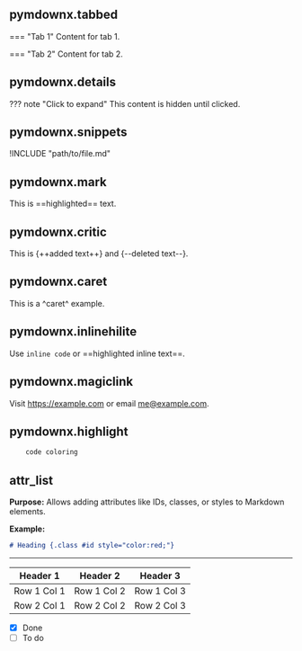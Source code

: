 ## pymdownx.tabbed

=== "Tab 1"
Content for tab 1.

=== "Tab 2"
Content for tab 2.

## pymdownx.details

??? note "Click to expand"
This content is hidden until clicked.

## pymdownx.snippets
!INCLUDE "path/to/file.md"

## pymdownx.mark
This is ==highlighted== text.

## pymdownx.critic
This is {++added text++} and {--deleted text--}.

## pymdownx.caret
This is a ^caret^ example.

## pymdownx.inlinehilite
Use `inline code` or ==highlighted inline text==.

## pymdownx.magiclink
Visit https://example.com or email me@example.com.

## pymdownx.highlight
```python
    code coloring
```

## attr_list
**Purpose:** Allows adding attributes like IDs, classes, or styles to Markdown elements.

**Example:**
```markdown
# Heading {.class #id style="color:red;"}
```

---

| Header 1 | Header 2 | Header 3 |
|----------|----------|----------|
| Row 1 Col 1 | Row 1 Col 2 | Row 1 Col 3 |
| Row 2 Col 1 | Row 2 Col 2 | Row 2 Col 3 |


- [x] Done
- [ ] To do
